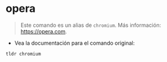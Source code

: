 # opera

> Este comando es un alias de `chromium`.
> Más información: <https://opera.com>.

- Vea la documentación para el comando original:

`tldr chromium`
